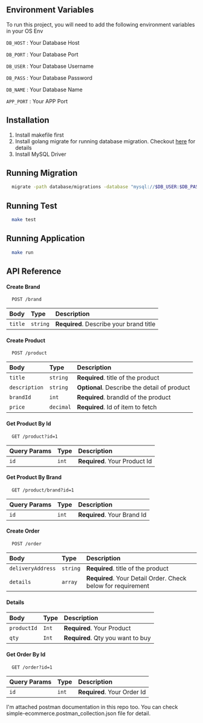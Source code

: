 ## Environment Variables

To run this project, you will need to add the following environment variables in your OS Env

`DB_HOST` : Your Database Host

`DB_PORT` : Your Database Port

`DB_USER` : Your Database Username

`DB_PASS` : Your Database Password

`DB_NAME` : Your Database Name

`APP_PORT` : Your APP Port


## Installation

1. Install makefile first
2. Install golang migrate for running database migration. Checkout <a href="https://github.com/golang-migrate/migrate">here</a> for details
3. Install MySQL Driver

## Running Migration

```bash
  migrate -path database/migrations -database "mysql://$DB_USER:$DB_PASS@tcp($DB_HOST:$DB_PORT)/$DB_NAME" up
```


## Running Test

```bash
  make test
```

## Running Application
```bash
  make run
```
    



## API Reference

#### Create Brand

```http
  POST /brand
```

| Body | Type     | Description                |
| :-------- | :------- | :------------------------- |
| `title` | `string` | **Required**. Describe your brand title |

#### Create Product

```http
  POST /product
```

| Body | Type     | Description                       |
| :-------- | :------- | :-------------------------------- |
| `title`      | `string` | **Required**. title of the product |
| `description`      | `string` | **Optional**. Describe the detail of product |
| `brandId`      | `int` | **Required**. brandId of the product |
| `price`      | `decimal` | **Required**. Id of item to fetch |


#### Get Product By Id

```http
  GET /product?id=1
```

| Query Params | Type     | Description                       |
| :-------- | :------- | :-------------------------------- |
| `id`      | `int` | **Required**. Your Product Id |


#### Get Product By Brand

```http
  GET /product/brand?id=1
```

| Query Params | Type     | Description                       |
| :-------- | :------- | :-------------------------------- |
| `id`      | `int` | **Required**. Your Brand Id |


#### Create Order

```http
  POST /order
```
| Body | Type     | Description                       |
| :-------- | :------- | :-------------------------------- |
| `deliveryAddress`      | `string` | **Required**. title of the product |
| `details`      | `array` | **Required**. Your Detail Order. Check below for requirement |

#### Details
| Body | Type     | Description                       |
| :-------- | :------- | :-------------------------------- |
| `productId`      | `Int` | **Required**. Your Product |
| `qty`      | `Int` | **Required**. Qty you want to buy |


#### Get Order By Id

```http
  GET /order?id=1
```

| Query Params | Type     | Description                       |
| :-------- | :------- | :-------------------------------- |
| `id`      | `int` | **Required**. Your Order Id |

I'm attached postman documentation in this repo too. You can check simple-ecommerce.postman_collection.json file for detail.
